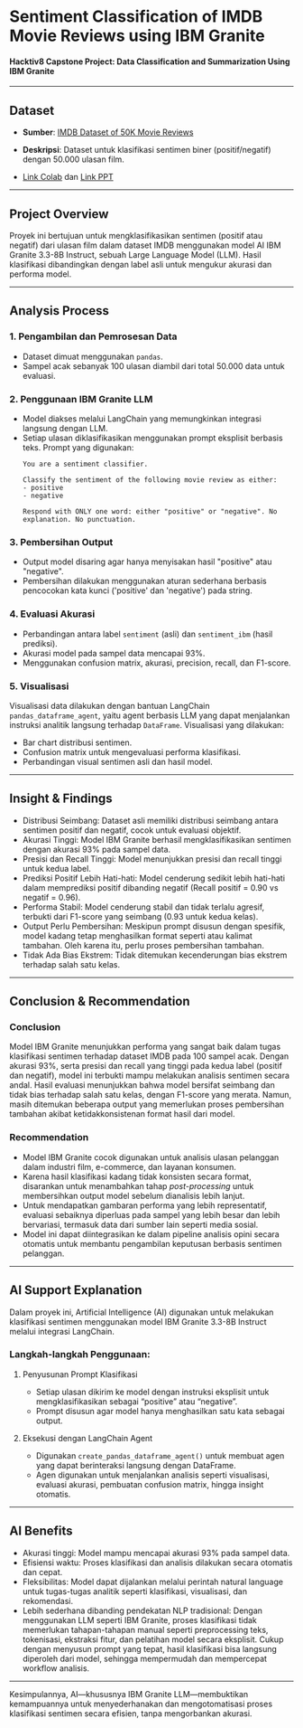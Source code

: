 # Sentiment Classification of IMDB Movie Reviews using IBM Granite

#### Hacktiv8 Capstone Project: Data Classification and Summarization Using IBM Granite

---

## Dataset

- **Sumber**: [IMDB Dataset of 50K Movie Reviews](https://www.kaggle.com/datasets/lakshmi25npathi/imdb-dataset-of-50k-movie-reviews)

- **Deskripsi**: Dataset untuk klasifikasi sentimen biner (positif/negatif) dengan 50.000 ulasan film.
- [Link Colab](https://colab.research.google.com/drive/1IkPIArdamVR-KEuibIrAahxjfqAFtQPs?usp=sharing) dan [Link PPT](https://www.canva.com/design/DAGuzsVr5KY/6aJeFhWEJREEoFVXK95tMQ/view?utm_content=DAGuzsVr5KY&utm_campaign=designshare&utm_medium=link2&utm_source=uniquelinks&utlId=hcb63847c3b)

---

## Project Overview

Proyek ini bertujuan untuk mengklasifikasikan sentimen (positif atau negatif) dari ulasan film dalam dataset IMDB menggunakan model AI IBM Granite 3.3-8B Instruct, sebuah Large Language Model (LLM). Hasil klasifikasi dibandingkan dengan label asli untuk mengukur akurasi dan performa model.

---

## Analysis Process

### 1. Pengambilan dan Pemrosesan Data
- Dataset dimuat menggunakan `pandas`.
- Sampel acak sebanyak 100 ulasan diambil dari total 50.000 data untuk evaluasi.

### 2. Penggunaan IBM Granite LLM
- Model diakses melalui LangChain yang memungkinkan integrasi langsung dengan LLM.
- Setiap ulasan diklasifikasikan menggunakan prompt eksplisit berbasis teks.
  Prompt yang digunakan:
  ```
  You are a sentiment classifier.
  
  Classify the sentiment of the following movie review as either:
  - positive
  - negative
  
  Respond with ONLY one word: either "positive" or "negative". No explanation. No punctuation.
  ```


### 3. Pembersihan Output
- Output model disaring agar hanya menyisakan hasil "positive" atau "negative".
- Pembersihan dilakukan menggunakan aturan sederhana berbasis pencocokan kata kunci ('positive' dan 'negative') pada string.

### 4. Evaluasi Akurasi
- Perbandingan antara label `sentiment` (asli) dan `sentiment_ibm` (hasil prediksi).
- Akurasi model pada sampel data mencapai 93%.
- Menggunakan confusion matrix, akurasi, precision, recall, dan F1-score.
  
### 5. Visualisasi
Visualisasi data dilakukan dengan bantuan LangChain `pandas_dataframe_agent`, yaitu agent berbasis LLM yang dapat menjalankan instruksi analitik langsung terhadap `DataFrame`. Visualisasi yang dilakukan:
- Bar chart distribusi sentimen.
- Confusion matrix untuk mengevaluasi performa klasifikasi.
- Perbandingan visual sentimen asli dan hasil model.

---

## Insight & Findings

- Distribusi Seimbang: Dataset asli memiliki distribusi seimbang antara sentimen positif dan negatif, cocok untuk evaluasi objektif.
- Akurasi Tinggi: Model IBM Granite berhasil mengklasifikasikan sentimen dengan akurasi 93% pada sampel data.
- Presisi dan Recall Tinggi: Model menunjukkan presisi dan recall tinggi untuk kedua label.
- Prediksi Positif Lebih Hati-hati: Model cenderung sedikit lebih hati-hati dalam memprediksi positif dibanding negatif (Recall positif = 0.90 vs negatif = 0.96).
- Performa Stabil: Model cenderung stabil dan tidak terlalu agresif, terbukti dari F1-score yang seimbang (0.93 untuk kedua kelas).
- Output Perlu Pembersihan: Meskipun prompt disusun dengan spesifik, model kadang tetap menghasilkan format seperti <positive> atau kalimat tambahan. Oleh karena itu, perlu proses pembersihan tambahan.
- Tidak Ada Bias Ekstrem: Tidak ditemukan kecenderungan bias ekstrem terhadap salah satu kelas.

---

## Conclusion & Recommendation

### Conclusion

Model IBM Granite menunjukkan performa yang sangat baik dalam tugas klasifikasi sentimen terhadap dataset IMDB pada 100 sampel acak. Dengan akurasi 93%, serta presisi dan recall yang tinggi pada kedua label (positif dan negatif), model ini terbukti mampu melakukan analisis sentimen secara andal. Hasil evaluasi menunjukkan bahwa model bersifat seimbang dan tidak bias terhadap salah satu kelas, dengan F1-score yang merata. Namun, masih ditemukan beberapa output yang memerlukan proses pembersihan tambahan akibat ketidakkonsistenan format hasil dari model.

### Recommendation

- Model IBM Granite cocok digunakan untuk analisis ulasan pelanggan dalam industri film, e-commerce, dan layanan konsumen.
- Karena hasil klasifikasi kadang tidak konsisten secara format, disarankan untuk menambahkan tahap *post-processing* untuk membersihkan output model sebelum dianalisis lebih lanjut.
- Untuk mendapatkan gambaran performa yang lebih representatif, evaluasi sebaiknya diperluas pada sampel yang lebih besar dan lebih bervariasi, termasuk data dari sumber lain seperti media sosial.
- Model ini dapat diintegrasikan ke dalam pipeline analisis opini secara otomatis untuk membantu pengambilan keputusan berbasis sentimen pelanggan.

---

## AI Support Explanation

Dalam proyek ini, Artificial Intelligence (AI) digunakan untuk melakukan klasifikasi sentimen menggunakan model IBM Granite 3.3-8B Instruct melalui integrasi LangChain.

### Langkah-langkah Penggunaan:

1. Penyusunan Prompt Klasifikasi
   - Setiap ulasan dikirim ke model dengan instruksi eksplisit untuk mengklasifikasikan sebagai “positive” atau “negative”.
   - Prompt disusun agar model hanya menghasilkan satu kata sebagai output.

2. Eksekusi dengan LangChain Agent
   - Digunakan `create_pandas_dataframe_agent()` untuk membuat agen yang dapat berinteraksi langsung dengan DataFrame.
   - Agen digunakan untuk menjalankan analisis seperti visualisasi, evaluasi akurasi, pembuatan confusion matrix, hingga insight otomatis.

---

## AI Benefits

- Akurasi tinggi: Model mampu mencapai akurasi 93% pada sampel data.
- Efisiensi waktu: Proses klasifikasi dan analisis dilakukan secara otomatis dan cepat.
- Fleksibilitas: Model dapat dijalankan melalui perintah natural language untuk tugas-tugas analitik seperti klasifikasi, visualisasi, dan rekomendasi.
- Lebih sederhana dibanding pendekatan NLP tradisional: Dengan menggunakan LLM seperti IBM Granite, proses klasifikasi tidak memerlukan tahapan-tahapan manual seperti preprocessing teks, tokenisasi, ekstraksi fitur, dan pelatihan model secara eksplisit. Cukup dengan menyusun prompt yang tepat, hasil klasifikasi bisa langsung diperoleh dari model, sehingga mempermudah dan mempercepat workflow analisis.
---

Kesimpulannya, AI—khususnya IBM Granite LLM—membuktikan kemampuannya untuk menyederhanakan dan mengotomatisasi proses klasifikasi sentimen secara efisien, tanpa mengorbankan akurasi.
